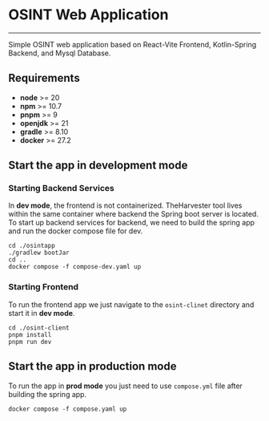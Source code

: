 # OSINT Web Application

---

Simple OSINT web application based on React-Vite Frontend, Kotlin-Spring Backend, and Mysql Database.

## Requirements

- **node** >= 20
- **npm** >= 10.7
- **pnpm** >= 9
- **openjdk** >= 21
- **gradle** >= 8.10
- **docker** >= 27.2

## Start the app in development mode

### Starting Backend Services
In **dev mode**, the frontend is not containerized. TheHarvester tool lives within the same container where
backend the Spring boot server is located. To start up backend services for backend, we need to build the spring app
and run the docker compose file for dev.
```shell
cd ./osintapp
./gradlew bootJar
cd ..
docker compose -f compose-dev.yaml up
```
### Starting Frontend
To run the frontend app we just navigate to the `osint-clinet` directory and start it in **dev mode**.
```shell
cd ./osint-client
pnpm install
pnpm run dev
```

## Start the app in production mode
To run the app in **prod mode** you just need to use `compose.yml` file after building the spring app. 
```shell
docker compose -f compose.yaml up
```